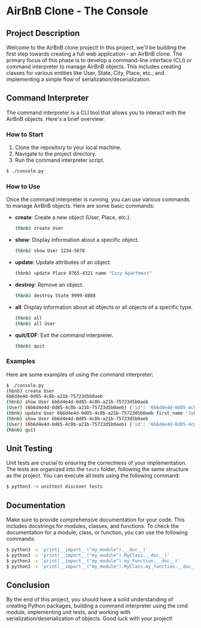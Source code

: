 # AirBnB Clone - The Console

## Project Description
Welcome to the AirBnB clone project! In this project, we'll be building the first step towards creating a full web application - an AirBnB clone. The primary focus of this phase is to develop a command-line interface (CLI) or command interpreter to manage AirBnB objects. This includes creating classes for various entities like User, State, City, Place, etc., and implementing a simple flow of serialization/deserialization.

## Command Interpreter
The command interpreter is a CLI tool that allows you to interact with the AirBnB objects. Here's a brief overview:

### How to Start
1. Clone the repository to your local machine.
2. Navigate to the project directory.
3. Run the command interpreter script.

```bash
$ ./console.py
```

### How to Use
Once the command interpreter is running, you can use various commands to manage AirBnB objects. Here are some basic commands:

- **create**: Create a new object (User, Place, etc.).
  ```bash
  (hbnb) create User
  ```

- **show**: Display information about a specific object.
  ```bash
  (hbnb) show User 1234-5678
  ```

- **update**: Update attributes of an object.
  ```bash
  (hbnb) update Place 8765-4321 name "Cozy Apartment"
  ```

- **destroy**: Remove an object.
  ```bash
  (hbnb) destroy State 9999-8888
  ```

- **all**: Display information about all objects or all objects of a specific type.
  ```bash
  (hbnb) all
  (hbnb) all User
  ```

- **quit/EOF**: Exit the command interpreter.
  ```bash
  (hbnb) quit
  ```

### Examples
Here are some examples of using the command interpreter:

```bash
$ ./console.py
(hbnb) create User
6b6d4e4d-0d85-4c8b-a21b-75723d5b0aeb
(hbnb) show User 6b6d4e4d-0d85-4c8b-a21b-75723d5b0aeb
[User] (6b6d4e4d-0d85-4c8b-a21b-75723d5b0aeb) {'id': '6b6d4e4d-0d85-4c8b-a21b-75723d5b0aeb', 'created_at': '2023-12-04T06:00:00', 'updated_at': '2023-12-04T06:00:00'}
(hbnb) update User 6b6d4e4d-0d85-4c8b-a21b-75723d5b0aeb first_name "John"
(hbnb) show User 6b6d4e4d-0d85-4c8b-a21b-75723d5b0aeb
[User] (6b6d4e4d-0d85-4c8b-a21b-75723d5b0aeb) {'id': '6b6d4e4d-0d85-4c8b-a21b-75723d5b0aeb', 'created_at': '2023-12-04T06:00:00', 'updated_at': '2023-12-04T06:00:00', 'first_name': 'John'}
(hbnb) quit
```

## Unit Testing
Unit tests are crucial to ensuring the correctness of your implementation. The tests are organized into the `tests` folder, following the same structure as the project. You can execute all tests using the following command:

```bash
$ python3 -m unittest discover tests
```

## Documentation
Make sure to provide comprehensive documentation for your code. This includes docstrings for modules, classes, and functions. To check the documentation for a module, class, or function, you can use the following commands:

```bash
$ python3 -c 'print(__import__("my_module").__doc__)'
$ python3 -c 'print(__import__("my_module").MyClass.__doc__)'
$ python3 -c 'print(__import__("my_module").my_function.__doc__)'
$ python3 -c 'print(__import__("my_module").MyClass.my_function.__doc__)'
```

## Conclusion
By the end of this project, you should have a solid understanding of creating Python packages, building a command interpreter using the cmd module, implementing unit tests, and working with serialization/deserialization of objects. Good luck with your project!
